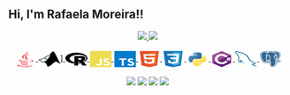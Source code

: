 ## Hi, I'm Rafaela Moreira!!
<div align="center">
  <a href="https://github.com/rafapcmor">
  <img height="180em" src="https://github-readme-stats.vercel.app/api?username=rafapcmor&show_icons=true&theme=dracula&include_all_commits=true&count_private=true"/>
  <img height="180em" src="https://github-readme-stats.vercel.app/api/top-langs/?username=rafapcmor&layout=compact&langs_count=7&theme=dracula"/>
</div>

<div align="center" style="display: inline_block"><br>
  <img align="center" alt="Rafa-Java" height="30" width="40" src="https://raw.githubusercontent.com/devicons/devicon/master/icons/java/java-plain.svg">
  <img align="center" alt="Rafa-Matlab" height="30" width="40" src="https://raw.githubusercontent.com/devicons/devicon/master/icons/matlab/matlab-plain.svg">]
  <img align="center" alt="Rafa-R" height="30" width="40" src="https://raw.githubusercontent.com/devicons/devicon/master/icons/r/r-plain.svg">
  <img align="center" alt="Rafa-Js" height="30" width="40" src="https://raw.githubusercontent.com/devicons/devicon/master/icons/javascript/javascript-plain.svg">
  <img align="center" alt="Rafa-Ts" height="30" width="40" src="https://raw.githubusercontent.com/devicons/devicon/master/icons/typescript/typescript-plain.svg">
  <img align="center" alt="Rafa-HTML" height="30" width="40" src="https://raw.githubusercontent.com/devicons/devicon/master/icons/html5/html5-original.svg">
  <img align="center" alt="Rafa-CSS" height="30" width="40" src="https://raw.githubusercontent.com/devicons/devicon/master/icons/css3/css3-original.svg">
  <img align="center" alt="Rafa-Python" height="30" width="40" src="https://raw.githubusercontent.com/devicons/devicon/master/icons/python/python-original.svg">
  <img align="center" alt="Rafa-Csharp" height="30" width="40" src="https://raw.githubusercontent.com/devicons/devicon/master/icons/csharp/csharp-original.svg">
  <img align="center" alt="Rafa-Mysql" height="30" width="40" src="https://raw.githubusercontent.com/devicons/devicon/master/icons/mysql/mysql-plain.svg">
  <img align="center" alt="Rafa-Psql" height="30" width="40" src="https://raw.githubusercontent.com/devicons/devicon/master/icons/postgresql/postgresql-plain.svg">
</div>
<div align="center" style="display: inline_block"><br> 
   <a href="https://www.instagram.com/rafaelapcm/" target="_blank"><img src="https://img.shields.io/badge/-Instagram-%23E4405F?style=for-the-badge&logo=instagram&logoColor=white" target="_blank"></a>
  <a href = "mailto:rafapcmor@gmail.com"><img src="https://img.shields.io/badge/-Gmail-%23333?style=for-the-badge&logo=gmail&logoColor=white" target="_blank"></a>
  <a href="https://www.linkedin.com/in/rafaelapcmoreira/" target="_blank"><img src="https://img.shields.io/badge/-LinkedIn-%230077B5?style=for-the-badge&logo=linkedin&logoColor=white" target="_blank"></a> 
  <a href="http://lattes.cnpq.br/1207202817257723" target="_blank"><img src="https://img.shields.io/badge/lattes-curriculum-blue?style=for-the-badge" target="_blank"></a> 
</div>


